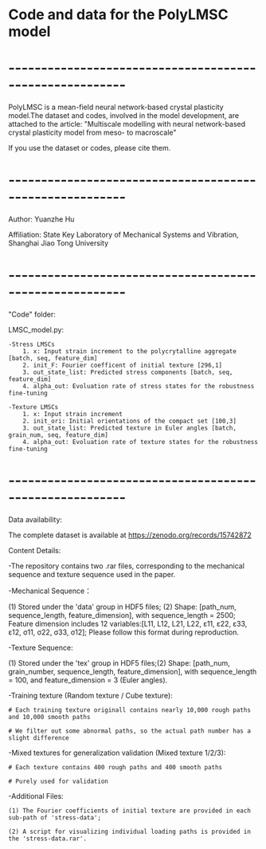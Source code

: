 # Code and data for the PolyLMSC model
#  --------------------------------------------------------
PolyLMSC is a mean-field neural network-based crystal plasticity model.The dataset and codes, involved in the model development, are attached to the article:
"Multiscale modelling with neural network-based crystal plasticity model from meso- to macroscale"

If you use the dataset or codes, please cite them.
#  --------------------------------------------------------
Author: Yuanzhe Hu

Affiliation: State Key Laboratory of Mechanical Systems and Vibration, Shanghai Jiao Tong University
#  --------------------------------------------------------
"Code" folder:

LMSC_model.py:

	-Stress LMSCs
		1. x: Input strain increment to the polycrytalline aggregate [batch, seq, feature_dim]
		2. init_F: Fourier coefficent of initial texture [296,1] 
		3. out_state_list: Predicted stress components [batch, seq, feature_dim]
		4. alpha_out: Evoluation rate of stress states for the robustness fine-tuning

  	-Texture LMSCs
		1. x: Input strain increment
		2. init_ori: Initial orientations of the compact set [100,3]
  		3. out_state_list: Predicted texture in Euler angles [batch, grain_num, seq, feature_dim]
		4. alpha_out: Evoluation rate of texture states for the robustness fine-tuning
#  --------------------------------------------------------
Data availability:

The complete dataset is available at https://zenodo.org/records/15742872

Content Details:

-The repository contains two .rar files, corresponding to the mechanical sequence and texture sequence used in the paper.

-Mechanical Sequence：

(1) Stored under the 'data' group in HDF5 files; (2) Shape: [path_num, sequence_length, feature_dimension], with sequence_length = 2500; Feature dimension includes 12 variables:[L11, L12, L21, L22, ε11, ε22, ε33, ε12, σ11, σ22, σ33, σ12]; Please follow this format during reproduction.

-Texture Sequence:

(1) Stored under the 'tex' group in HDF5 files;(2) Shape: [path_num, grain_number, sequence_length, feature_dimension], with sequence_length = 100, and feature_dimension = 3 (Euler angles).

-Training texture (Random texture / Cube texture):
 
	# Each training texture originall contains nearly 10,000 rough paths and 10,000 smooth paths
 
	# We filter out some abnormal paths, so the actual path number has a slight difference
 
		
-Mixed textures for generalization validation (Mixed texture 1/2/3):
 
	# Each texture contains 400 rough paths and 400 smooth paths
 
	# Purely used for validation

-Additional Files: 

	(1) The Fourier coefficients of initial texture are provided in each sub-path of 'stress-data'; 
 
 	(2) A script for visualizing individual loading paths is provided in the 'stress-data.rar'.
